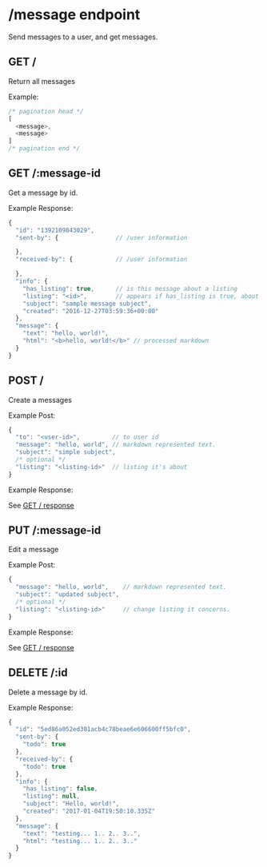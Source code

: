 # /message endpoint

Send messages to a user, and get messages.

## GET /

Return all messages

Example:

```js
/* pagination head */
[
  <message>,
  <message>
]
/* pagination end */
```

## GET /:message-id


Get a message by id.

Example Response:

```js
{
  "id": "1392109843029",
  "sent-by": {                // /user information

  },
  "received-by": {            // /user information

  },
  "info": {
    "has_listing": true,      // is this message about a listing
    "listing": "<id>",        // appears if has_listing is true, about listing id
    "subject": "sample message subject",
    "created": "2016-12-27T03:59:36+00:00"
  },
  "message": {
    "text": "hello, world!",
    "html": "<b>hello, world!</b>" // processed markdown
  }
}
```

## POST /

Create a messages

Example Post:

```js
{
  "to": "<user-id>",         // to user id
  "message": "hello, world", // markdown represented text.
  "subject": "simple subject",
  /* optional */
  "listing": "<listing-id>"  // listing it's about
}
```

Example Response:

See [GET / response](https://github.com/staymarta/mock/blob/master/docs/v1/message.md#get-message-id)

## PUT /:message-id

Edit a message

Example Post:

```js
{
  "message": "hello, world",    // markdown represented text.
  "subject": "updated subject",
  /* optional */
  "listing": "<listing-id>"     // change listing it concerns.
}
```

Example Response:

See [GET / response](https://github.com/staymarta/mock/blob/master/docs/v1/message.md#get-message-id)


## DELETE /:id

Delete a message by id.

Example Response:

```js
{
  "id": "5ed86a052ed381acb4c78beae6e606600ff5bfc0",
  "sent-by": {
    "todo": true
  },
  "received-by": {
    "todo": true
  },
  "info": {
    "has_listing": false,
    "listing": null,
    "subject": "Hello, world!",
    "created": "2017-01-04T19:50:10.335Z"
  },
  "message": {
    "text": "testing... 1.. 2.. 3..",
    "html": "testing... 1.. 2.. 3.."
  }
}
```
